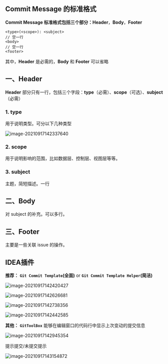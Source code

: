 ## Commit Message 的标准格式

**Commit Message 标准格式包括三个部分：Header**，**Body**，**Footer**

```
<type>(<scope>): <subject>
// 空一行
<body>
// 空一行
<footer>
```

其中，**Header** 是必需的，**Body** 和 **Footer** 可以省略

## 一、Header

**Header** 部分只有一行，包括三个字段：**type**（必需）、**scope**（可选）、**subject**（必需）

### 1. type

用于说明类型。可分以下几种类型

![image-20210917142337640](images/image-20210917142337640.png)

### 2. scope

用于说明影响的范围，比如数据层、控制层、视图层等等。

### 3. subject

主题，简短描述。一行

## 二、Body

对 subject 的补充。可以多行。

## 三、Footer

主要是一些关联 issue 的操作。

## IDEA插件

**推荐：** **`Git Commit Template`(全面)** or **`Git Commit Template Helper`(简洁)**

![image-20210917142420427](images/image-20210917142420427.png)

![image-20210917142626681](images/image-20210917142626681.png)

![image-20210917142738356](images/image-20210917142738356.png)

![image-20210917142442585](images/image-20210917142442585.png)

**其他：** **`GitToolBox`** 能够在编辑窗口的代码行中显示上次变动的提交信息

![image-20210917142945354](images/image-20210917142945354.png)

提示提交/未提交提示

![image-20210917143154872](images/image-20210917143154872.png)
